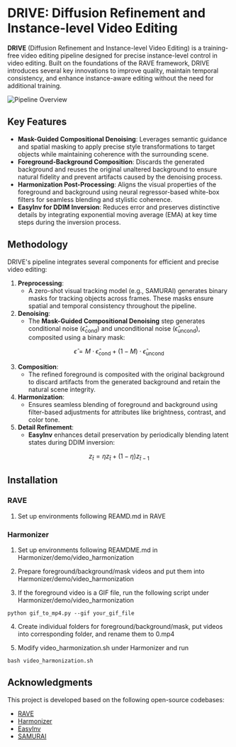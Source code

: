 # DRIVE: Diffusion Refinement and Instance-level Video Editing

**DRIVE** (Diffusion Refinement and Instance-level Video Editing) is a training-free video editing pipeline designed for precise instance-level control in video editing. Built on the foundations of the RAVE framework, DRIVE introduces several key innovations to improve quality, maintain temporal consistency, and enhance instance-aware editing without the need for additional training.

![Pipeline Overview](https://github.com/leolinpotato/DRIVE/blob/main/assets/examples/main_teaser.png)

## Key Features
- **Mask-Guided Compositional Denoising**: Leverages semantic guidance and spatial masking to apply precise style transformations to target objects while maintaining coherence with the surrounding scene.
- **Foreground-Background Composition**: Discards the generated background and reuses the original unaltered background to ensure natural fidelity and prevent artifacts caused by the denoising process.
- **Harmonization Post-Processing**: Aligns the visual properties of the foreground and background using neural regressor-based white-box filters for seamless blending and stylistic coherence.
- **EasyInv for DDIM Inversion**: Reduces error and preserves distinctive details by integrating exponential moving average (EMA) at key time steps during the inversion process.

## Methodology
DRIVE's pipeline integrates several components for efficient and precise video editing:
1. **Preprocessing**:
   - A zero-shot visual tracking model (e.g., SAMURAI) generates binary masks for tracking objects across frames. These masks ensure spatial and temporal consistency throughout the pipeline.
2. **Denoising**:
   - The **Mask-Guided Compositional Denoising** step generates conditional noise $`(\hat{\epsilon}_\text{cond})`$ and unconditional noise $`(\hat{\epsilon}_\text{uncond})`$, composited using a binary mask:

```math
     \hat{\epsilon} = M \cdot \hat{\epsilon}_\text{cond} + (1 - M) \cdot \hat{\epsilon}_\text{uncond}
```

3. **Composition**:
   - The refined foreground is composited with the original background to discard artifacts from the generated background and retain the natural scene integrity.
4. **Harmonization**:
   - Ensures seamless blending of foreground and background using filter-based adjustments for attributes like brightness, contrast, and color tone.
5. **Detail Refinement**:
   - **EasyInv** enhances detail preservation by periodically blending latent states during DDIM inversion:

```math
     z_{\bar{t}} = \eta z_{\bar{t}} + (1 - \eta) z_{\bar{t}-1}
```

## Installation

### RAVE
1. Set up environments following REAMD.md in RAVE

### Harmonizer

1. Set up environments following REAMDME.md in Harmonizer/demo/video_harmonization

2. Prepare foreground/background/mask videos and put them into Harmonizer/demo/video_harmonization

3. If the foreground video is a GIF file, run the following script under Harmonizer/demo/video_harmonization
```shell
python gif_to_mp4.py --gif your_gif_file
```

4. Create individual folders for foreground/background/mask, put videos into corresponding folder, and rename them to 0.mp4

5. Modify video_harmonization.sh under Harmonizer and run
```shell
bash video_harmonization.sh
```

## Acknowledgments
This project is developed based on the following open-source codebases:
- [RAVE](https://github.com/RehgLab/RAVE)
- [Harmonizer](https://github.com/ZHKKKe/Harmonizer)
- [EasyInv](https://github.com/potato-kitty/EasyInv)
- [SAMURAI](https://github.com/yangchris11/samurai) 